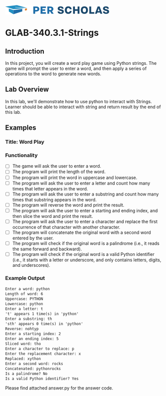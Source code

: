 [![Per Scholas](per_scholas_logo.png)](https://www.perscholas.org) 

# GLAB-340.3.1-Strings

## Introduction
In this project, you will create a word play game using Python strings. The game will prompt the user to enter a word, and then apply a series of operations to the word to generate new words.

## Lab Overview
In this lab, we'll demonstrate how to use python to interact with Strings. Learner should be able to interact with string and return result by the end of this lab.

## Examples

### Title: Word Play

### Functionality 

- [ ] The game will ask the user to enter a word.
- [ ] The program will print the length of the word.
- [ ] The program will print the word in uppercase and lowercase.
- [ ] The program will ask the user to enter a letter and count how many times that letter appears in the word.
- [ ] The program will ask the user to enter a substring and count how many times that substring appears in the word.
- [ ] The program will reverse the word and print the result.
- [ ] The program will ask the user to enter a starting and ending index, and then slice the word and print the result.
- [ ] The program will ask the user to enter a character and replace the first occurrence of that character with another character.
- [ ] The program will concatenate the original word with a second word entered by the user.
- [ ] The program will check if the original word is a palindrome (i.e., it reads the same forward and backward).
- [ ] The program will check if the original word is a valid Python identifier (i.e., it starts with a letter or underscore, and only contains letters, digits, and underscores).

### Example Output

```
Enter a word: python
Length of word: 6
Uppercase: PYTHON
Lowercase: python
Enter a letter: t
't' appears 1 time(s) in 'python'
Enter a substring: th
'sth' appears 0 time(s) in 'python'
Reverse: nohtyp
Enter a starting index: 2
Enter an ending index: 5
Sliced word: tho
Enter a character to replace: p
Enter the replacement character: x
Replaced: xython
Enter a second word: rocks
Concatenated: pythonrocks
Is a palindrome? No
Is a valid Python identifier? Yes

```

Please find attached answer.py for the answer code. 
